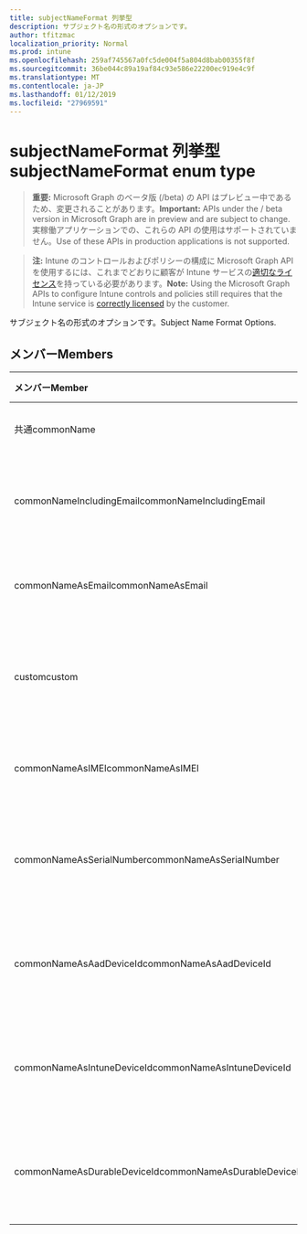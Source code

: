 ```yaml
---
title: subjectNameFormat 列挙型
description: サブジェクト名の形式のオプションです。
author: tfitzmac
localization_priority: Normal
ms.prod: intune
ms.openlocfilehash: 259af745567a0fc5de004f5a804d8bab00355f8f
ms.sourcegitcommit: 36be044c89a19af84c93e586e22200ec919e4c9f
ms.translationtype: MT
ms.contentlocale: ja-JP
ms.lasthandoff: 01/12/2019
ms.locfileid: "27969591"
---
```

# <a name="subjectnameformat-enum-type"></a><span data-ttu-id="29522-103">subjectNameFormat 列挙型</span><span class="sxs-lookup"><span data-stu-id="29522-103">subjectNameFormat enum type</span></span>

> <span data-ttu-id="29522-104">**重要:** Microsoft Graph のベータ版 (/beta) の API はプレビュー中であるため、変更されることがあります。</span><span class="sxs-lookup"><span data-stu-id="29522-104">**Important:** APIs under the / beta version in Microsoft Graph are in preview and are subject to change.</span></span> <span data-ttu-id="29522-105">実稼働アプリケーションでの、これらの API の使用はサポートされていません。</span><span class="sxs-lookup"><span data-stu-id="29522-105">Use of these APIs in production applications is not supported.</span></span>

> <span data-ttu-id="29522-106">**注:** Intune のコントロールおよびポリシーの構成に Microsoft Graph API を使用するには、これまでどおりに顧客が Intune サービスの[適切なライセンス](https://go.microsoft.com/fwlink/?linkid=839381)を持っている必要があります。</span><span class="sxs-lookup"><span data-stu-id="29522-106">**Note:** Using the Microsoft Graph APIs to configure Intune controls and policies still requires that the Intune service is [correctly licensed](https://go.microsoft.com/fwlink/?linkid=839381) by the customer.</span></span>

<span data-ttu-id="29522-107">サブジェクト名の形式のオプションです。</span><span class="sxs-lookup"><span data-stu-id="29522-107">Subject Name Format Options.</span></span>
## <a name="members"></a><span data-ttu-id="29522-108">メンバー</span><span class="sxs-lookup"><span data-stu-id="29522-108">Members</span></span>
|<span data-ttu-id="29522-109">メンバー</span><span class="sxs-lookup"><span data-stu-id="29522-109">Member</span></span>|<span data-ttu-id="29522-110">値</span><span class="sxs-lookup"><span data-stu-id="29522-110">Value</span></span>|<span data-ttu-id="29522-111">説明</span><span class="sxs-lookup"><span data-stu-id="29522-111">Description</span></span>|
|:---|:---|:---|
|<span data-ttu-id="29522-112">共通</span><span class="sxs-lookup"><span data-stu-id="29522-112">commonName</span></span>|<span data-ttu-id="29522-113">0</span><span class="sxs-lookup"><span data-stu-id="29522-113">0</span></span>|<span data-ttu-id="29522-114">共通名です。</span><span class="sxs-lookup"><span data-stu-id="29522-114">Common name.</span></span>|
|<span data-ttu-id="29522-115">commonNameIncludingEmail</span><span class="sxs-lookup"><span data-stu-id="29522-115">commonNameIncludingEmail</span></span>|<span data-ttu-id="29522-116">1</span><span class="sxs-lookup"><span data-stu-id="29522-116">1</span></span>|<span data-ttu-id="29522-117">メールを含む共通の名前です。</span><span class="sxs-lookup"><span data-stu-id="29522-117">Common Name Including Email.</span></span>|
|<span data-ttu-id="29522-118">commonNameAsEmail</span><span class="sxs-lookup"><span data-stu-id="29522-118">commonNameAsEmail</span></span>|<span data-ttu-id="29522-119">2</span><span class="sxs-lookup"><span data-stu-id="29522-119">2</span></span>|<span data-ttu-id="29522-120">電子メールとの共通名です。</span><span class="sxs-lookup"><span data-stu-id="29522-120">Common Name As Email.</span></span>|
|<span data-ttu-id="29522-121">custom</span><span class="sxs-lookup"><span data-stu-id="29522-121">custom</span></span>|<span data-ttu-id="29522-122">3</span><span class="sxs-lookup"><span data-stu-id="29522-122">3</span></span>|<span data-ttu-id="29522-123">カスタムのサブジェクト名の形式です。</span><span class="sxs-lookup"><span data-stu-id="29522-123">Custom subject name format.</span></span>|
|<span data-ttu-id="29522-124">commonNameAsIMEI</span><span class="sxs-lookup"><span data-stu-id="29522-124">commonNameAsIMEI</span></span>|<span data-ttu-id="29522-125">5</span><span class="sxs-lookup"><span data-stu-id="29522-125">5</span></span>|<span data-ttu-id="29522-126">IMEI として共通の名前です。</span><span class="sxs-lookup"><span data-stu-id="29522-126">Common Name As IMEI.</span></span>|
|<span data-ttu-id="29522-127">commonNameAsSerialNumber</span><span class="sxs-lookup"><span data-stu-id="29522-127">commonNameAsSerialNumber</span></span>|<span data-ttu-id="29522-128">6</span><span class="sxs-lookup"><span data-stu-id="29522-128">6</span></span>|<span data-ttu-id="29522-129">シリアル番号として共通の名前です。</span><span class="sxs-lookup"><span data-stu-id="29522-129">Common Name As Serial Number.</span></span>|
|<span data-ttu-id="29522-130">commonNameAsAadDeviceId</span><span class="sxs-lookup"><span data-stu-id="29522-130">commonNameAsAadDeviceId</span></span>|<span data-ttu-id="29522-131">7</span><span class="sxs-lookup"><span data-stu-id="29522-131">7</span></span>|<span data-ttu-id="29522-132">シリアル番号として共通の名前です。</span><span class="sxs-lookup"><span data-stu-id="29522-132">Common Name As Serial Number.</span></span>|
|<span data-ttu-id="29522-133">commonNameAsIntuneDeviceId</span><span class="sxs-lookup"><span data-stu-id="29522-133">commonNameAsIntuneDeviceId</span></span>|<span data-ttu-id="29522-134">8</span><span class="sxs-lookup"><span data-stu-id="29522-134">8</span></span>|<span data-ttu-id="29522-135">シリアル番号として共通の名前です。</span><span class="sxs-lookup"><span data-stu-id="29522-135">Common Name As Serial Number.</span></span>|
|<span data-ttu-id="29522-136">commonNameAsDurableDeviceId</span><span class="sxs-lookup"><span data-stu-id="29522-136">commonNameAsDurableDeviceId</span></span>|<span data-ttu-id="29522-137">9</span><span class="sxs-lookup"><span data-stu-id="29522-137">9</span></span>|<span data-ttu-id="29522-138">シリアル番号として共通の名前です。</span><span class="sxs-lookup"><span data-stu-id="29522-138">Common Name As Serial Number.</span></span>|






